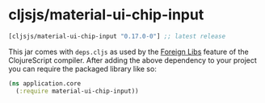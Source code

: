 # cljsjs/material-ui-chip-input

[](dependency)
```clojure
[cljsjs/material-ui-chip-input "0.17.0-0"] ;; latest release
```
[](/dependency)

This jar comes with `deps.cljs` as used by the [Foreign Libs][flibs] feature
of the ClojureScript compiler. After adding the above dependency to your project
you can require the packaged library like so:

```clojure
(ns application.core
  (:require material-ui-chip-input))
```

[flibs]: https://github.com/clojure/clojurescript/wiki/Packaging-Foreign-Dependencies

